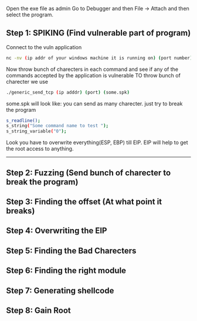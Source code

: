 Open the exe file as admin
Go to Debugger and then File -> Attach and then select the program.

## Step 1: SPIKING (Find vulnerable part of program)

Connect to the vuln application
```bash
nc -nv (ip addr of your windows machine it is running on) (port number): my ip is 10.0.0.52
```
Now throw bunch of charecters in each command and see if any of the commands accepted by the application is vulnerable
TO throw bunch of charecter we use 
```bash
./generic_send_tcp (ip adddr) (port) (some.spk) 
```
some.spk will look like: you can send as many charecter. just try to break the program
```bash
s_readline();
s_string("Some command name to test ");
s_string_variable("0");
```

Look you have to overwrite everything(ESP, EBP) till EIP. EIP will help to get the root access to anything.
************************************************************************************************************************************************************************************************************************************************************************************************************************************************************************************************************************************************************

## Step 2: Fuzzing (Send bunch of charecter to break the program)

## Step 3: Finding the offset (At what point it breaks)

## Step 4: Overwriting the EIP


## Step 5: Finding the Bad Charecters


## Step 6: Finding the right module

## Step 7: Generating shellcode

## Step 8: Gain Root





